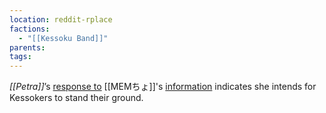 ```yaml
---
location: reddit-rplace
factions:
  - "[[Kessoku Band]]"
parents: 
tags: 
---
```

*[[Petra]]*’s [response to](https://discord.com/channels/1093664259273130084/1131230952119615600/1131577998412361819) [[MEMちょ]]'s [information](https://discord.com/channels/1093664259273130084/1131230952119615600/1131577919169368105) indicates she intends for Kessokers to stand their ground.
